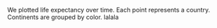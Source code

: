 We plotted life expectancy over time. 
Each point represents a country. 
Continents are grouped by color. 
lalala